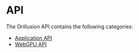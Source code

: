# API

The Orillusion API contains the following categories:

- [Application API](/api/application-api.html)
- [WebGPU API](/api/webgpu-api.html)
